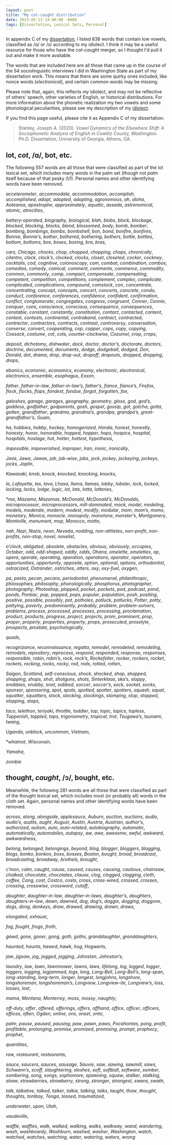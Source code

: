 ```yaml
---
layout: post
title: "My cot-caught distribution"
date: 2023-05-23 14:00:00 -0600
tags: [Dissertation, Lexical Sets, Personal]
---
```


In appendix C of my [dissertation](/pages/dissertation), I listed 838 words that contain low vowels, classified as /ɑ/ or /ɔ/ according to my idiolect. I think it may be a useful resource for those who have the *cot-caught* merger, so I thought I'd pull it out and make it more available. 

The words that are included here are all those that came up in the course of the 54 sociolinguistic interviews I did in Washington State as part of my dissertation work. This means that there are some quirky ones included, like nonce words (*electronical*), and certain common words may be missing.

Please note that, again, this reflects *my* idiolect, and may not be reflective of others' speech, other varieties of English, or historical distributions. For more information about the phonetic realization my two vowels and some phonological peculiarities, please see my description of my [idiolect](/idiolect). 

If you find this page useful, please cite it as Appendix C of my dissertation: 

> Stanley, Joseph A. (2020). *Vowel Dynamics of the Elsewhere Shift: A Sociophonetic Analysis of English in Cowlitz County, Washington*. Ph.D. Dissertation, University of Georgia, Athens, GA.


## <sc>lot</sc>, *cot*, /ɑ/, <sc>bot</sc>, etc.

The following 557 words are all those that were classified as part of the <sc>lot</sc> lexical set, which includes many words in the <sc>palm</sc> set (though not *palm* itself because of that pesky /l/!). Personal names and other identifying words have been removed.

*accelerometer*, *accommodate*, *accommodation*, *accomplish*, *accomplished*, *adopt*, *adopted*, *adopting*, *agronomous*, *ah*, *aloha*, *Aotearoa*, *apostrophe*, *approximately*, *aquatic*, *assada*, *astronomical*, *atomic*, *atrocities*,

*battery-operated*, *biography*, *biological*, *blah*, *blobs*, *block*, *blockage*, *blocked*, *blocking*, *blocks*, *blond*, *blossomed*, *body*, *bomb*, *bomber*, *bombing*, *bombings*, *bombs*, *bombshell*, *bon*, *bond*, *bonfire*, *bonfires*, *Bonnie*, *Bonnie’s*, *bother*, *bothered*, *bothering*, *bothers*, *bottle*, *bottles*, *bottom*, *bottoms*, *box*, *boxes*, *boxing*, *bra*, *bras*,

*cars*, *Chicago*, *chocks*, *chop*, *chopped*, *chopping*, *chops*, *chronically*, *cilantro*, *clock*, *clock’s*, *clocked*, *clocks*, *closet*, *closeted*, *cocker*, *cockney*, *cocktails*, *cod*, *cognitive*, *colonoscopy*, *com*, *combat*, *combination*, *combos*, *comedies*, *comedy*, *comical*, *comment*, *comments*, *commerce*, *commodity*, *common*, *commonly*, *comp*, *compact*, *compensate*, *compensating*, *competent*, *competition*, *competitions*, *complement*, *complex*, *complicate*, *complicated*, *complications*, *compound*, *comstock*, *con*, *concentrate*, *concentrating*, *concept*, *concepts*, *concert*, *concerts*, *concrete*, *condo*, *conduct*, *conference*, *conferences*, *confidence*, *confident*, *confirmation*, *conflict*, *conglomerate*, *congregates*, *congress*, *congruent*, *Conner*, *Connie*, *conquer*, *cons*, *conscience*, *conscious*, *consequence*, *consequences*, *constable*, *constant*, *constantly*, *constitution*, *contact*, *contacted*, *content*, *contest*, *contests*, *continental*, *contraband*, *contract*, *contracted*, *contractor*, *contractors*, *contracts*, *contrast*, *controversy*, *conversation*, *converse*, *convert*, *cooperating*, *cop*, *copper*, *cops*, *copy*, *copying*, *Cossack*, *costume*, *cot*, *cots*, *counter-clockwise*, *Cozumel*, *crop*, *crops*,

*deposit*, *dichotomy*, *dishwater*, *dock*, *doctor*, *doctor’s*, *doctorate*, *doctors*, *doctrine*, *documented*, *documents*, *dodge*, *dodgeball*, *dodged*, *Don*, *Donald*, *dot*, *drama*, *drop*, *drop-out*, *dropoff*, *dropouts*, *dropped*, *dropping*, *drops*,

*ebonics*, *economic*, *economics*, *economy*, *electronic*, *electronical*, *electronics*, *ensemble*, *esophagus*, *Exxon*,

*father*, *father-in-law*, *father-in-law’s*, *father’s*, *fiance*, *fiance’s*, *Firefox*, *flock*, *flocks*, *flops*, *fondest*, *fondue*, *forgot*, *forgotten*, *fox*,

*galoshes*, *garage*, *garages*, *geography*, *geometry*, *gloss*, *god*, *god’s*, *goddess*, *godfather*, *godparents*, *gosh*, *gospel*, *gossip*, *got*, *gotcha*, *gotta*, *gotten*, *grandfather*, *grandma*, *grandma’s*, *grandpa*, *grandpa’s*, *great-grandfather’s*, *Guam*,

*ha*, *hobbies*, *hobby*, *hockey*, *homogenized*, *Honda*, *honest*, *honestly*, *honesty*, *honor*, *honorable*, *hopped*, *hopper*, *hops*, *hospice*, *hospital*, *hospitals*, *hostage*, *hot*, *hotter*, *hottest*, *hypothesis*,

*impossible*, *impoverished*, *improper*, *Iran*, *ironic*, *ironically*,

*Java*, *Jawa*, *Jawas*, *job*, *job-wise*, *jobs*, *jock*, *jockey*, *jockeying*, *jockeys*, *jocks*, *Joplin*,

*Kawasaki*, *knob*, *knock*, *knocked*, *knocking*, *knocks*,

*la*, *Lafayette*, *las*, *lava*, *Lhasa*, *llama*, *llamas*, *lobby*, *lobster*, *lock*, *locked*, *locking*, *locks*, *lodge*, *logic*, *lot*, *lots*, *lotta*, *lotteries*,

**ma*, *Mazama*, *Mazamas*, *McDonald*, *McDonald’s*, *McDonalds*, *microprocessor*, *microprocessors*, *mill-dominated*, *mock*, *model*, *modeling*, *models*, *moderate*, *modern*, *modest*, *modify*, *modular*, *mom*, *mom’s*, *moms*, *monetary*, *Monica*, *monocle*, *monopoly*, *monotone*, *monster’s*, *Montgomery*, *Montiville*, *monument*, *mop*, *Morocco*, *motto*,

*nah*, *Nazi*, *Nazis*, *neon*, *Nevada*, *nodding*, *non-athletes*, *non-profit*, *non-profits*, *non-stop*, *novel*, *novelist*,

*o’clock*, *obligated*, *obsolete*, *obstacles*, *obvious*, *obviously*, *occupies*, *October*, *odd*, *odd-shaped*, *oddly*, *odds*, *Ohana*, *omelette*, *omelettes*, *op*, *opera*, *operate*, *operating*, *operation*, *operations*, *operator*, *operators*, *opportunities*, *opportunity*, *opposite*, *option*, *optional*, *options*, *orthodontist*, *ostracized*, *Ostrander*, *ostriches*, *otters*, *oxy*, *oxy-fuel*, *oxygen*,

*pa*, *pasta*, *pecan*, *pecans*, *periodontist*, *phenomenal*, *philanthropic*, *philosophies*, *philosophy*, *phonologically*, *phosphorus*, *photographer*, *photography*, *Photoshop*, *plopped*, *pocket*, *pockets*, *pod*, *podcast*, *pond*, *ponds*, *Pontiac*, *pop*, *popped*, *pops*, *popular*, *population*, *posh*, *positing*, *positive*, *possible*, *possibly*, *pot*, *potholes*, *potluck*, *potlucks*, *Potter*, *potty*, *pottying*, *poverty*, *predominantly*, *probably*, *problem*, *problem-solvers*, *problems*, *process*, *processed*, *processes*, *processing*, *proclamation*, *product*, *products*, *progress*, *project*, *projects*, *prom*, *prominent*, *prop*, *proper*, *properly*, *properties*, *property*, *props*, *prosecuted*, *proselyte*, *prospects*, *prostate*, *psychologically*,

*quads*,

*recognizance*, *reconnaissance*, *regatta*, *remodel*, *remodeled*, *remodeling*, *remodels*, *repository*, *reprocess*, *respond*, *responded*, *response*, *responses*, *responsible*, *robin*, *robin’s*, *rock*, *rock’s*, *Rockefeller*, *rocker*, *rockers*, *rocket*, *rockets*, *rocking*, *rocks*, *rocky*, *rod*, *rods*, *rotted*, *rotten*,

*Saigon*, *Scotland*, *self-conscious*, *shock*, *shocked*, *shop*, *shopped*, *shopping*, *shops*, *shot*, *shotguns*, *shots*, *Sinterklaas*, *ska’s*, *sloppy*, *snobbies*, *snobby*, *snot*, *sobbed*, *soccer*, *soccer’s*, *sock*, *socket*, *socks*, *sponsor*, *sponsoring*, *spot*, *spots*, *spotted*, *spotter*, *spotters*, *squash*, *squat*, *squatter*, *squatters*, *stock*, *stocking*, *stockings*, *stomping*, *stop*, *stopped*, *stopping*, *stops*,

*taco*, *telethon*, *teriyaki*, *throttle*, *toddler*, *top*, *topic*, *topics*, *topless*, *Toppenish*, *toppled*, *tops*, *trigonometry*, *tropical*, *trot*, *Tsugawa’s*, *tsunami*, *twang*,

*Uganda*, *unblock*, *uncommon*, *Vietnam*,

**whatnot*, *Wisconsin*,

*Yamaha*,

*zombie*


## <sc>thought</sc>, *caught*, /ɔ/, <sc>bought</sc>, etc.

Meanwhile, the following 281 words are all those that were classified as part of the <sc>thought</sc> lexical set, which includes most (or probably all) words in the <sc>cloth</sc> set. Again, personal names and other identifying words have been removed.

*across*, *along*, *alongside*, *applesauce*, *Auburn*, *auction*, *auctions*, *audio*, *audio’s*, *audits*, *aught*, *August*, *Austin*, *Austria*, *Austrian*, *author’s*, *authorized*, *autism*, *auto*, *auto-related*, *autobiography*, *automatic*, *automatically*, *automobiles*, *autopsy*, *aw*, *awe*, *awesome*, *awful*, *awkward*, *awkwardness*,

*belong*, *belonged*, *belongings*, *beyond*, *blog*, *blogger*, *bloggers*, *blogging*, *blogs*, *bonko*, *bonkos*, *boss*, *bosses*, *Boston*, *bought*, *broad*, *broadcast*, *broadcasting*, *broadway*, *brothels*, *brought*,

*c’mon*, *calm*, *caught*, *cause*, *caused*, *causes*, *causing*, *cautious*, *chainsaw*, *chalked*, *chocolate*, *chocolates*, *clause*, *clog*, *clogged*, *clogging*, *cloth*, *coffee*, *Cong*, *cost*, *Costco*, *costs*, *cross*, *cross-wired*, *crossed*, *crosses*, *crossing*, *crosswise*, *crossword*, *cutoff*,

*daughter*, *daughter-in-law*, *daughter-in-laws*, *daughter’s*, *daughters*, *daughters-in-law*, *dawn*, *dawned*, *dog*, *dog’s*, *doggie*, *dogging*, *doggone*, *dogs*, *dong*, *donkeys*, *draw*, *drawed*, *drawing*, *drawn*, *draws*,

*elongated*, *exhaust*,

*fog*, *fought*, *frogs*, *froth*,

*gawd*, *gone*, *goner*, *gong*, *goth*, *goths*, *granddaughter*, *granddaughters*,

*haunted*, *haunts*, *hawed*, *hawk*, *hog*, *Hogwarts*,

*jaw*, *jigsaw*, *jog*, *jogged*, *jogging*, *Johnston*, *Johnston’s*,

*laundry*, *law*, *lawn*, *lawnmower*, *lawns*, *laws*, *lifelong*, *log*, *logged*, *logger*, *loggers*, *logging*, *logjammed*, *logs*, *long*, *Long-Bell*, *Long-Bell’s*, *long-span*, *long-standing*, *long-term*, *longer*, *longest*, *longjohns*, *longshore*, *longshoreman*, *longshoreman’s*, *Longview*, *Longview-ite*, *Longview’s*, *loss*, *losses*, *lost*,

*mama*, *Montana*, *Monterrey*, *moss*, *mossy*, *naughty*,

*off-duty*, *offer*, *offered*, *offerings*, *offers*, *offhand*, *office*, *officer*, *officers*, *offices*, *often*, *Ogden*, *online*, *ons*, *onset*, *onto*,

*palm*, *pause*, *paused*, *pausing*, *paw*, *pawn*, *paws*, *Pocahontas*, *pong*, *profit*, *profitable*, *prolonging*, *promise*, *promised*, *promising*, *prompt*, *prophecy*, *prophet*,

*quantities*,

*raw*, *restaurant*, *restaurants*,

*sauce*, *saucers*, *sauces*, *sausage*, *Sauvie*, *saw*, *sawing*, *sawmill*, *saws*, *Schwann’s*, *scoff*, *slaughtering*, *sloshes*, *soft*, *softball*, *software*, *somber*, *sombering*, *song*, *songs*, *sophomore*, *spawning*, *squaw*, *stalker*, *stalking*, *straw*, *strawberries*, *strawberry*, *strong*, *stronger*, *strongest*, *swans*, *swath*,

*talk*, *talkative*, *talked*, *talker*, *talkie*, *talking*, *talks*, *taught*, *thaw*, *thought*, *thoughts*, *tomboy*, *Tonga*, *tossed*, *traumatized*,

*underwater*, *upon*, *Utah*,

*vaudeville*,

*waffle*, *waffles*, *walk*, *walked*, *walking*, *walks*, *walkway*, *wand*, *wandering*, *wash*, *washboardy*, *Washburn*, *washed*, *washer*, *Washington*, *watch*, *watched*, *watches*, *watching*, *water*, *watering*, *waters*, *wrong*